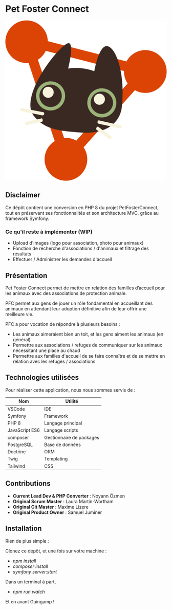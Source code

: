 # Pet Foster Connect

![Logo de PetFosterConnect](/public/images/logo.svg)

## Disclaimer

Ce dépôt contient une conversion en PHP 8 du projet PetFosterConnect, tout en préservant ses fonctionnalités et son architecture MVC, grâce au framework Symfony.

### Ce qu'il reste à implémenter (WIP)

- Upload d'images (logo pour association, photo pour animaux)
- Fonction de recherche d'associations / d'animaux et filtrage des résultats
- Effectuer / Administrer les demandes d'accueil

## Présentation

Pet Foster Connect permet de mettre en relation des familles d’accueil pour les animaux avec des associations de protection animale.

PFC permet aux gens de jouer un rôle fondamental en accueillant des animaux en attendant leur adoption définitive afin de leur offrir une meilleure vie.

PFC a pour vocation de répondre à plusieurs besoins :

- Les animaux aimeraient bien un toit, et les gens aiment les animaux (en général)
- Permettre aux associations / refuges de communiquer sur les animaux nécessitant une place au chaud
- Permettre aux familles d'accueil de se faire connaître et de se mettre en relation avec les refuges / associations

## Technologies utilisées

Pour réaliser cette application, nous nous sommes servis de :

|   **Nom**      |     **Utilité**   |
| -------------- | ----------------- |
| VSCode | IDE |
| Symfony | Framework |
| PHP 8 | Langage principal |
| JavaScript ES6 | Langage scripts |
| composer | Gestionnaire de packages |
| PostgreSQL | Base de données |
| Doctrine| ORM |
| Twig | Templating |
| Tailwind | CSS |

## Contributions

- **Current Lead Dev & PHP Converter** :  Noyann Özmen
- **Original Scrum Master** : Laura Martin-Wortham
- **Original Git Master** : Maxime Lizere
- **Original Product Owner** : Samuel Juminer

## Installation

Rien de plus simple :

Clonez ce dépôt, et une fois sur votre machine :

- *npm install*
- *composer install*
- *symfony server:start*

Dans un terminal à part,

- *npm run watch*

Et en avant Guingamp !
